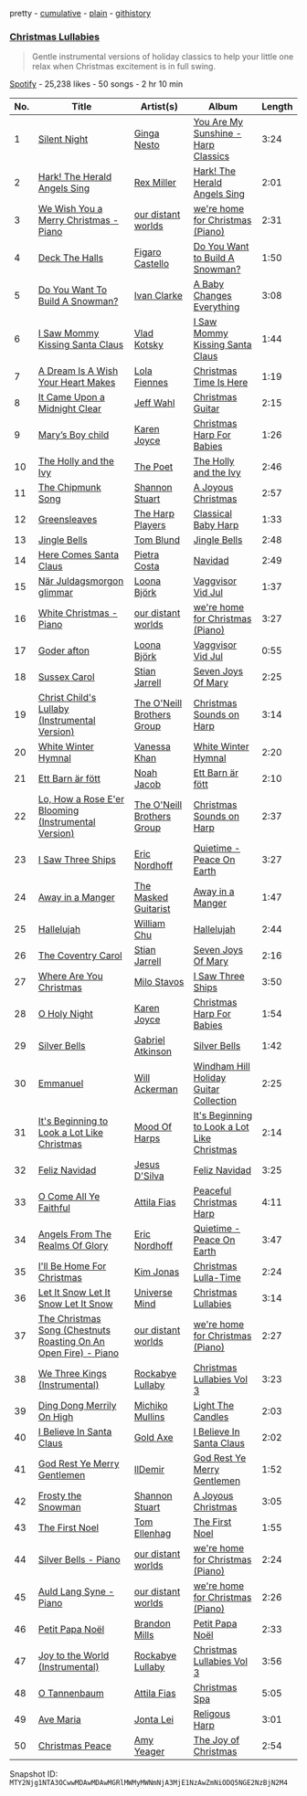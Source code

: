 pretty - [cumulative](/playlists/cumulative/37i9dQZF1DXdRynaRsnoZs.md) - [plain](/playlists/plain/37i9dQZF1DXdRynaRsnoZs) - [githistory](https://github.githistory.xyz/mackorone/spotify-playlist-archive/blob/main/playlists/plain/37i9dQZF1DXdRynaRsnoZs)

### [Christmas Lullabies](https://open.spotify.com/playlist/37i9dQZF1DXdRynaRsnoZs)

> Gentle instrumental versions of holiday classics to help your little one relax when Christmas excitement is in full swing.

[Spotify](https://open.spotify.com/user/spotify) - 25,238 likes - 50 songs - 2 hr 10 min

| No. | Title | Artist(s) | Album | Length |
|---|---|---|---|---|
| 1 | [Silent Night](https://open.spotify.com/track/3sPnX1oNBvVfxf8NzhsZQf) | [Ginga Nesto](https://open.spotify.com/artist/1dNyjcuUQztBbx0zk7MBRc) | [You Are My Sunshine \- Harp Classics](https://open.spotify.com/album/5a8OWw2hbEJofxPO4YFwBE) | 3:24 |
| 2 | [Hark! The Herald Angels Sing](https://open.spotify.com/track/6rBDrbfQOtnJNp0vNq9LuW) | [Rex Miller](https://open.spotify.com/artist/2p9DbVZjPWxDe9o716M43d) | [Hark! The Herald Angels Sing](https://open.spotify.com/album/4xXA2kyLlGXNEzCcyUHscD) | 2:01 |
| 3 | [We Wish You a Merry Christmas \- Piano](https://open.spotify.com/track/3szNR5TwMJxBC4PAc4SIYl) | [our distant worlds](https://open.spotify.com/artist/4fMFhhP8Sqi3WWiaoOm5QT) | [we're home for Christmas \(Piano\)](https://open.spotify.com/album/0ne2v4nlcqGxX9BdEONxcY) | 2:31 |
| 4 | [Deck The Halls](https://open.spotify.com/track/4E4q1ISp6Q416ozStCAZoK) | [Figaro Castello](https://open.spotify.com/artist/5Ry3FXe5PMGIUxcADr3a4n) | [Do You Want to Build A Snowman?](https://open.spotify.com/album/6vaGiLu1MD3JcsZmkQXp6Q) | 1:50 |
| 5 | [Do You Want To Build A Snowman?](https://open.spotify.com/track/2vwIMdSn7LSjFk5YleHKqF) | [Ivan Clarke](https://open.spotify.com/artist/6CDPO2Fvp4FmhIuopGwy2W) | [A Baby Changes Everything](https://open.spotify.com/album/1YHiGXAmqHP3ykTBezP5FV) | 3:08 |
| 6 | [I Saw Mommy Kissing Santa Claus](https://open.spotify.com/track/4lywk6avy47Pfa0z6z65wR) | [Vlad Kotsky](https://open.spotify.com/artist/4dXJTtjTNvhUGdt2j7CU2M) | [I Saw Mommy Kissing Santa Claus](https://open.spotify.com/album/2eaychKI038gk5D6zdYHCO) | 1:44 |
| 7 | [A Dream Is A Wish Your Heart Makes](https://open.spotify.com/track/12m082qt1zlO0KybXIVgnu) | [Lola Fiennes](https://open.spotify.com/artist/2AxgpeDAr8BILZvsEO445F) | [Christmas Time Is Here](https://open.spotify.com/album/6atF2Hn5oYHVxTQe0toTTf) | 1:19 |
| 8 | [It Came Upon a Midnight Clear](https://open.spotify.com/track/6YxMWJd7FWGYh3HbpBvjd9) | [Jeff Wahl](https://open.spotify.com/artist/3z975VInlGLspa4qHMmZwM) | [Christmas Guitar](https://open.spotify.com/album/3DhGSShEDNgIqqecW8EqnR) | 2:15 |
| 9 | [Mary’s Boy child](https://open.spotify.com/track/61VQF7MNKpHtCBZRr3TePx) | [Karen Joyce](https://open.spotify.com/artist/7yb60ZMXVj2XWFhMH8Yuxd) | [Christmas Harp For Babies](https://open.spotify.com/album/3kL1zKzvQYnnZbClSPZCoy) | 1:26 |
| 10 | [The Holly and the Ivy](https://open.spotify.com/track/2OSplb5nVkiivpWjjoSsuO) | [The Poet](https://open.spotify.com/artist/37LEXAV1tfykNBoe1FgSPy) | [The Holly and the Ivy](https://open.spotify.com/album/2jpNCKfqEBi7eTSZODKfZo) | 2:46 |
| 11 | [The Chipmunk Song](https://open.spotify.com/track/7jmrDlg68Otsi3oxZcmJBP) | [Shannon Stuart](https://open.spotify.com/artist/5vGxYS3YeeSFrXGEjFEDTj) | [A Joyous Christmas](https://open.spotify.com/album/0lzvUeQSMEAhZnASLb4RKB) | 2:57 |
| 12 | [Greensleaves](https://open.spotify.com/track/6UDKYg6iEDCM0JGshKbAi5) | [The Harp Players](https://open.spotify.com/artist/51gWjFUuvRVjXQctDzFCIj) | [Classical Baby Harp](https://open.spotify.com/album/0SoCLTx3BVF2CddiM8Hr2H) | 1:33 |
| 13 | [Jingle Bells](https://open.spotify.com/track/14gnIb4UfQhrhnU7Wht94p) | [Tom Blund](https://open.spotify.com/artist/715D4M785npyWgVKLgtXdX) | [Jingle Bells](https://open.spotify.com/album/52Bg9Trlc6ruhgaJ0I65AS) | 2:48 |
| 14 | [Here Comes Santa Claus](https://open.spotify.com/track/4kw3uPY15M4yWHhScit9KR) | [Pietra Costa](https://open.spotify.com/artist/1LZGtjpaZT9G6VQstFr4MX) | [Navidad](https://open.spotify.com/album/6T1G9hiP19tScSIIeDqQT3) | 2:49 |
| 15 | [När Juldagsmorgon glimmar](https://open.spotify.com/track/02zxsFUsoxirgTvDzB1aAn) | [Loona Björk](https://open.spotify.com/artist/2k0OWZxkmZYagyvm0lP2Jz) | [Vaggvisor Vid Jul](https://open.spotify.com/album/4gzft6hAT4tnZqZGjxFgh7) | 1:37 |
| 16 | [White Christmas \- Piano](https://open.spotify.com/track/608LZ7i8QlzDGm6PCzQpN7) | [our distant worlds](https://open.spotify.com/artist/4fMFhhP8Sqi3WWiaoOm5QT) | [we're home for Christmas \(Piano\)](https://open.spotify.com/album/0ne2v4nlcqGxX9BdEONxcY) | 3:27 |
| 17 | [Goder afton](https://open.spotify.com/track/709lkjsCthgu90X7Q5Lzi7) | [Loona Björk](https://open.spotify.com/artist/2k0OWZxkmZYagyvm0lP2Jz) | [Vaggvisor Vid Jul](https://open.spotify.com/album/4gzft6hAT4tnZqZGjxFgh7) | 0:55 |
| 18 | [Sussex Carol](https://open.spotify.com/track/1vCKQqP4EIInHeXIAmaaKi) | [Stian Jarrell](https://open.spotify.com/artist/7xbTF9Vk9lIWrYFwZgeX9v) | [Seven Joys Of Mary](https://open.spotify.com/album/5rkt6ySKd4ozKi1xXOWj3m) | 2:25 |
| 19 | [Christ Child's Lullaby \(Instrumental Version\)](https://open.spotify.com/track/4mIDI8cbAsw2sVD4oG3vCl) | [The O'Neill Brothers Group](https://open.spotify.com/artist/0cylxW7HGdK9xMdubw2oYW) | [Christmas Sounds on Harp](https://open.spotify.com/album/4jiBc5Y3OuHOlllmKb0zb3) | 3:14 |
| 20 | [White Winter Hymnal](https://open.spotify.com/track/2ntmMrc4v2PdLc9r3PYIks) | [Vanessa Khan](https://open.spotify.com/artist/6cjzprtxAqmx74FtQbotMV) | [White Winter Hymnal](https://open.spotify.com/album/6cGz5eTY09lXG6yAmK7Evq) | 2:20 |
| 21 | [Ett Barn är fött](https://open.spotify.com/track/7lDL4Kc3wYxpbdGQ8qINdy) | [Noah Jacob](https://open.spotify.com/artist/4Z5swVp8qC7FbtzOkNaChH) | [Ett Barn är fött](https://open.spotify.com/album/1BY9US3wbFcwvDbXDJtoQD) | 2:10 |
| 22 | [Lo, How a Rose E'er Blooming \(Instrumental Version\)](https://open.spotify.com/track/3sDAasJyBhCo7swSa9MHrk) | [The O'Neill Brothers Group](https://open.spotify.com/artist/0cylxW7HGdK9xMdubw2oYW) | [Christmas Sounds on Harp](https://open.spotify.com/album/4jiBc5Y3OuHOlllmKb0zb3) | 2:37 |
| 23 | [I Saw Three Ships](https://open.spotify.com/track/6yJoCZIFEUx0UFhVmE2QDm) | [Eric Nordhoff](https://open.spotify.com/artist/6egf9BaYi17rYFHpsrELXd) | [Quietime \- Peace On Earth](https://open.spotify.com/album/5cVsi9sRldx6HLChLxTZcz) | 3:27 |
| 24 | [Away in a Manger](https://open.spotify.com/track/4oBbsBouyrXW33ZbGiPnlH) | [The Masked Guitarist](https://open.spotify.com/artist/60JboBXHFYFoJk6e1TrtZT) | [Away in a Manger](https://open.spotify.com/album/02EzVlaMiFQspWECiEBYLd) | 1:47 |
| 25 | [Hallelujah](https://open.spotify.com/track/4vXkT1Dgel9Y3W9V3IvM74) | [William Chu](https://open.spotify.com/artist/1OMbaqIBBz86y7FdoMcwMv) | [Hallelujah](https://open.spotify.com/album/38alZxIo99eD19U9ldrQSl) | 2:44 |
| 26 | [The Coventry Carol](https://open.spotify.com/track/1qRLuNPkZL4NcTvhbrn6yI) | [Stian Jarrell](https://open.spotify.com/artist/7xbTF9Vk9lIWrYFwZgeX9v) | [Seven Joys Of Mary](https://open.spotify.com/album/5rkt6ySKd4ozKi1xXOWj3m) | 2:16 |
| 27 | [Where Are You Christmas](https://open.spotify.com/track/5PErjyynAj7MW07Rkyj4Rr) | [Milo Stavos](https://open.spotify.com/artist/4qJYgLgyq8lH4yaQ4qrJYP) | [I Saw Three Ships](https://open.spotify.com/album/159FJPsslJcKtheKUuKVeP) | 3:50 |
| 28 | [O Holy Night](https://open.spotify.com/track/32i2RMnxpMfTYBRGhNWZbb) | [Karen Joyce](https://open.spotify.com/artist/7yb60ZMXVj2XWFhMH8Yuxd) | [Christmas Harp For Babies](https://open.spotify.com/album/3kL1zKzvQYnnZbClSPZCoy) | 1:54 |
| 29 | [Silver Bells](https://open.spotify.com/track/2aGgTEJFKaodysFjnViaXg) | [Gabriel Atkinson](https://open.spotify.com/artist/3STDUdNiJtmSG8yzbE76bq) | [Silver Bells](https://open.spotify.com/album/3fXsUAjOcpW0OBXd0NBgT3) | 1:42 |
| 30 | [Emmanuel](https://open.spotify.com/track/26FxkfhUC6opL8Kr7ej5nM) | [Will Ackerman](https://open.spotify.com/artist/5MHSgzpt7607DgUgvOTlLd) | [Windham Hill Holiday Guitar Collection](https://open.spotify.com/album/0wMljJkbo5ZcspfK2VzMgz) | 2:25 |
| 31 | [It's Beginning to Look a Lot Like Christmas](https://open.spotify.com/track/33CwvvehOkrLRCG0cySKLi) | [Mood Of Harps](https://open.spotify.com/artist/0GvtayC9qA80kdronm7y5Q) | [It's Beginning to Look a Lot Like Christmas](https://open.spotify.com/album/0tIWFiV6KbzbzPwmRUozVf) | 2:14 |
| 32 | [Feliz Navidad](https://open.spotify.com/track/1Du3glA0jYeBg2G1WJSQ7a) | [Jesus D'Silva](https://open.spotify.com/artist/5ymtH0MZbCoCdAtst1ceOC) | [Feliz Navidad](https://open.spotify.com/album/4NFKrRFZyFy0MrILKJzJqp) | 3:25 |
| 33 | [O Come All Ye Faithful](https://open.spotify.com/track/2s52PLq7hqaO2kmb6CPn6T) | [Attila Fias](https://open.spotify.com/artist/3V1CgXZe3cFkJ9VDSeFKkl) | [Peaceful Christmas Harp](https://open.spotify.com/album/1ZPpgQnJEJEHCycs1dWEHl) | 4:11 |
| 34 | [Angels From The Realms Of Glory](https://open.spotify.com/track/4xKthebrMWpRlfCdqGjfZk) | [Eric Nordhoff](https://open.spotify.com/artist/6egf9BaYi17rYFHpsrELXd) | [Quietime \- Peace On Earth](https://open.spotify.com/album/5cVsi9sRldx6HLChLxTZcz) | 3:47 |
| 35 | [I'll Be Home For Christmas](https://open.spotify.com/track/1CwDDR2vP1nqJGan8eaX7I) | [Kim Jonas](https://open.spotify.com/artist/1FlrpSI88fx7RNjHNHbc2H) | [Christmas Lulla\-Time](https://open.spotify.com/album/6ps54XFLGbWyEdPEEqLZGc) | 2:24 |
| 36 | [Let It Snow Let It Snow Let It Snow](https://open.spotify.com/track/15a8V1kcwfqimlHRe5n6Yl) | [Universe Mind](https://open.spotify.com/artist/2awxN1MZogaVe4XxP4NNjG) | [Christmas Lullabies](https://open.spotify.com/album/5gcFtGz8MFUST69lxrvVol) | 3:14 |
| 37 | [The Christmas Song \(Chestnuts Roasting On An Open Fire\) \- Piano](https://open.spotify.com/track/1p0ZcKHqx7rnbpmOtjn50M) | [our distant worlds](https://open.spotify.com/artist/4fMFhhP8Sqi3WWiaoOm5QT) | [we're home for Christmas \(Piano\)](https://open.spotify.com/album/0ne2v4nlcqGxX9BdEONxcY) | 2:27 |
| 38 | [We Three Kings \(Instrumental\)](https://open.spotify.com/track/4K9nBWXE1KaAuORjR6fafU) | [Rockabye Lullaby](https://open.spotify.com/artist/3y0d6ljlxup7X9hZKSdKbr) | [Christmas Lullabies Vol 3](https://open.spotify.com/album/17kPYRSo1D9KTGZy4fKB7n) | 3:23 |
| 39 | [Ding Dong Merrily On High](https://open.spotify.com/track/51VCb04kTqUOziuk2kviK5) | [Michiko Mullins](https://open.spotify.com/artist/0kZcnLHQCIufaWOKpac6ZG) | [Light The Candles](https://open.spotify.com/album/1iAiCpBrkkToAoC7CU1Ed9) | 2:03 |
| 40 | [I Believe In Santa Claus](https://open.spotify.com/track/6Vm4eMLPr43DFlZ6stXEKc) | [Gold Axe](https://open.spotify.com/artist/3Vhv6wtaE2hyhQllaBBdd2) | [I Believe In Santa Claus](https://open.spotify.com/album/1ueh7lgp8KLCiBoA3ICEkH) | 2:02 |
| 41 | [God Rest Ye Merry Gentlemen](https://open.spotify.com/track/7BvZgDcV6eUZ7H4rivyj0a) | [IlDemir](https://open.spotify.com/artist/2ltRPQzXd13wJclrBGeaud) | [God Rest Ye Merry Gentlemen](https://open.spotify.com/album/5AhxuuosbvJk98PD63kMa9) | 1:52 |
| 42 | [Frosty the Snowman](https://open.spotify.com/track/5QLExSTWr6iDncCkWh7pfe) | [Shannon Stuart](https://open.spotify.com/artist/5vGxYS3YeeSFrXGEjFEDTj) | [A Joyous Christmas](https://open.spotify.com/album/0lzvUeQSMEAhZnASLb4RKB) | 3:05 |
| 43 | [The First Noel](https://open.spotify.com/track/2ijFTJ7XHAbD9sgcVfPy5w) | [Tom Ellenhag](https://open.spotify.com/artist/0gAd6Hy6KbkeWOop5aTMqQ) | [The First Noel](https://open.spotify.com/album/66Q3ybskRWvQHk1BMNfsM6) | 1:55 |
| 44 | [Silver Bells \- Piano](https://open.spotify.com/track/5HGeOWobPDjZZ3vc0tUA0x) | [our distant worlds](https://open.spotify.com/artist/4fMFhhP8Sqi3WWiaoOm5QT) | [we're home for Christmas \(Piano\)](https://open.spotify.com/album/0ne2v4nlcqGxX9BdEONxcY) | 2:24 |
| 45 | [Auld Lang Syne \- Piano](https://open.spotify.com/track/32Y4DwN03IaodKSleTKXHR) | [our distant worlds](https://open.spotify.com/artist/4fMFhhP8Sqi3WWiaoOm5QT) | [we're home for Christmas \(Piano\)](https://open.spotify.com/album/0ne2v4nlcqGxX9BdEONxcY) | 2:26 |
| 46 | [Petit Papa Noël](https://open.spotify.com/track/6OwstAX8yxSqc3itLP03hF) | [Brandon Mills](https://open.spotify.com/artist/0lfAQQLGm6TkTJ4JL9La2z) | [Petit Papa Noël](https://open.spotify.com/album/7HiT8CeoS3mij30fdTMxX1) | 2:33 |
| 47 | [Joy to the World \(Instrumental\)](https://open.spotify.com/track/2XG2tfepUFV6ujKSLFmL7u) | [Rockabye Lullaby](https://open.spotify.com/artist/3y0d6ljlxup7X9hZKSdKbr) | [Christmas Lullabies Vol 3](https://open.spotify.com/album/17kPYRSo1D9KTGZy4fKB7n) | 3:56 |
| 48 | [O Tannenbaum](https://open.spotify.com/track/7h63D3GIj99OkdMILmrCZf) | [Attila Fias](https://open.spotify.com/artist/3V1CgXZe3cFkJ9VDSeFKkl) | [Christmas Spa](https://open.spotify.com/album/6i7aQrxUd1jpAR6Ni95uib) | 5:05 |
| 49 | [Ave Maria](https://open.spotify.com/track/1igkY9A1HcPCcvq3PIMReq) | [Jonta Lei](https://open.spotify.com/artist/5bRtL6wZclxJEQiqsR9lNC) | [Religous Harp](https://open.spotify.com/album/4ThFe1arVGMNwLQTNONbWn) | 3:01 |
| 50 | [Christmas Peace](https://open.spotify.com/track/5Jxv7KoYizZe91nA4PpaDY) | [Amy Yeager](https://open.spotify.com/artist/5xfWkvMNQZUL93sfFVRQqj) | [The Joy of Christmas](https://open.spotify.com/album/6wIKUnFppzUPdkXF4AvWiD) | 2:54 |

Snapshot ID: `MTY2Njg1NTA3OCwwMDAwMDAwMGRlMWMyMWNmNjA3MjE1NzAwZmNiODQ5NGE2NzBjN2M4`
